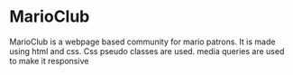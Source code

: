 # MarioClub
MarioClub is a webpage based community for mario patrons.
It is made using html and css.
Css pseudo classes are used.
media queries are used to make it responsive
